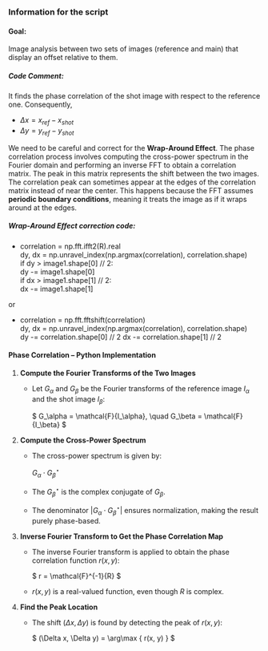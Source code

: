 ### Information for the script

#### Goal:
Image analysis between two sets of images (reference and main) that display an offset relative to them.

##### Code Comment:

It finds the phase correlation of the shot image with respect to the reference one. Consequently,
- $\Delta x=x_{ref}-x_{shot}$
- $\Delta y=y_{ref}-y_{shot}$


We need to be careful and correct for the $\textbf{Wrap-Around Effect}$. Τhe phase correlation process involves computing the cross-power spectrum in the Fourier domain and performing an inverse FFT to obtain a correlation matrix. The peak in this matrix represents the shift between the two images. The correlation peak can sometimes appear at the edges of the correlation matrix instead of near the center. This happens because the FFT assumes $\textbf{periodic boundary conditions}$, meaning it treats the image as if it wraps around at the edges.

##### Wrap-Around Effect correction code:

-   correlation = np.fft.ifft2(R).real<br>
    dy, dx = np.unravel_index(np.argmax(correlation), correlation.shape)  
    if dy > image1.shape[0] // 2:<br>
         dy -= image1.shape[0]<br>
    if dx > image1.shape[1] // 2:<br>
        dx -= image1.shape[1]

or

-   correlation = np.fft.fftshift(correlation)<br>
    dy, dx = np.unravel_index(np.argmax(correlation), correlation.shape)  
    dy -= correlation.shape[0] // 2
    dx -= correlation.shape[1] // 2

#### Phase Correlation – Python Implementation

1. **Compute the Fourier Transforms of the Two Images**
   - Let $G_{\alpha}$ and $G_{\beta}$ be the Fourier transforms of the reference image $I_\alpha$ and the shot image $I_\beta$:
   
     $
     G_\alpha = \mathcal{F}\{I_\alpha\}, \quad G_\beta = \mathcal{F}\{I_\beta\}
     $

2. **Compute the Cross-Power Spectrum**
   - The cross-power spectrum is given by:
   
     $G_\alpha \cdot G^{\star}_{\beta}$

     
   
   - The $G^{\star}_{\beta}$ is the complex conjugate of $G_{\beta}$.
   - The denominator $\left| G_\alpha \cdot G^{\star}_{\beta} \right|$ ensures normalization, making the result purely phase-based.

3. **Inverse Fourier Transform to Get the Phase Correlation Map**
   - The inverse Fourier transform is applied to obtain the phase correlation function $r(x,y)$:
   
     $
     r = \mathcal{F}^{-1}\{R\}
     $
   
   - $r(x,y)$ is a real-valued function, even though $R$ is complex.

4. **Find the Peak Location**
   - The shift $(\Delta x, \Delta y)$ is found by detecting the peak of $r(x,y)$:
   
     $
     (\Delta x, \Delta y) = \arg\max \{ r(x, y) \}
     $


